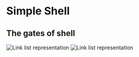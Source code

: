 # Simple Shell
## The gates of shell

![Link list representation](https://sm.ign.com/t/ign_es/screenshot/default/9872_f232.620.jpg)
![Link list representation](https://image.winudf.com/v2/image1/Y29tLmRvb213cC5ia19zY3JlZW5fMl8xNTU3NjgyNDkwXzA3OA/screen-2.jpg?fakeurl=1&type=.jpg)
